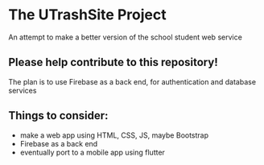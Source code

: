 # The UTrashSite Project
An attempt to make a better version of the school student web service

## Please help contribute to this repository!
The plan is to use Firebase as a back end, for authentication and database services

## Things to consider:

* make a web app using HTML, CSS, JS, maybe Bootstrap
* Firebase as a back end
* eventually port to a mobile app using flutter
